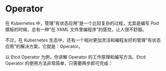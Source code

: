 # Operator

在 Kubernetes 中，管理“有状态应用”是一个比较复杂的过程，尤其是编写 Pod 模板的时候，总有一种“在 YAML 文件里编程序”的感觉，让人很不舒服。

不过，在 Kubernetes 生态中，还有一个相对更加灵活和编程友好的管理“有状态应用”的解决方案，它就是：Operator。

以 Etcd Operator 为例，你讲解 Operator 的工作原理和编写方法。Etcd Operator 的使用方法非常简单，只需要两步即可完成：

































